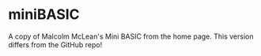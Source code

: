 # miniBASIC
A copy of Malcolm McLean's Mini BASIC from the home page. This version differs from the GitHub repo!
